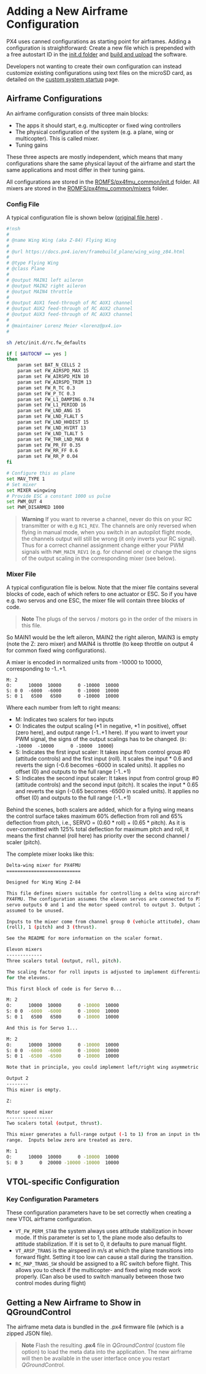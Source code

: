 # Adding a New Airframe Configuration

PX4 uses canned configurations as starting point for airframes. Adding a configuration is straightforward: Create a new file which is prepended with a free autostart ID in the [init.d folder](https://github.com/PX4/Firmware/tree/master/ROMFS/px4fmu_common/init.d) and [build and upload](../setup/building_px4.md) the software.

Developers not wanting to create their own configuration can instead customize existing configurations using text files on the microSD card, as detailed on the [custom system startup](../advanced/system_startup.md) page.

## Airframe Configurations

An airframe configuration consists of three main blocks:

  * The apps it should start, e.g. multicopter or fixed wing controllers
  * The physical configuration of the system (e.g. a plane, wing or multicopter). This is called mixer.
  * Tuning gains

These three aspects are mostly independent, which means that many configurations share the same physical layout of the airframe and start the same applications and most differ in their tuning gains.

All configurations are stored in the [ROMFS/px4fmu_common/init.d](https://github.com/PX4/Firmware/tree/master/ROMFS/px4fmu_common/init.d) folder. All mixers are stored in the [ROMFS/px4fmu_common/mixers](https://github.com/PX4/Firmware/tree/master/ROMFS/px4fmu_common/mixers) folder.

### Config File

A typical configuration file is shown below ([original file here](https://github.com/PX4/Firmware/blob/master/ROMFS/px4fmu_common/init.d/3033_wingwing)) .

```bash
#!nsh
#
# @name Wing Wing (aka Z-84) Flying Wing
#
# @url https://docs.px4.io/en/framebuild_plane/wing_wing_z84.html
#
# @type Flying Wing
# @class Plane
#
# @output MAIN1 left aileron
# @output MAIN2 right aileron
# @output MAIN4 throttle
#
# @output AUX1 feed-through of RC AUX1 channel
# @output AUX2 feed-through of RC AUX2 channel
# @output AUX3 feed-through of RC AUX3 channel
#
# @maintainer Lorenz Meier <lorenz@px4.io>
#

sh /etc/init.d/rc.fw_defaults

if [ $AUTOCNF == yes ]
then
	param set BAT_N_CELLS 2
	param set FW_AIRSPD_MAX 15
	param set FW_AIRSPD_MIN 10
	param set FW_AIRSPD_TRIM 13
	param set FW_R_TC 0.3
	param set FW_P_TC 0.3
	param set FW_L1_DAMPING 0.74
	param set FW_L1_PERIOD 16
	param set FW_LND_ANG 15
	param set FW_LND_FLALT 5
	param set FW_LND_HHDIST 15
	param set FW_LND_HVIRT 13
	param set FW_LND_TLALT 5
	param set FW_THR_LND_MAX 0
	param set FW_PR_FF 0.35
	param set FW_RR_FF 0.6
	param set FW_RR_P 0.04
fi

# Configure this as plane
set MAV_TYPE 1
# Set mixer
set MIXER wingwing
# Provide ESC a constant 1000 us pulse
set PWM_OUT 4
set PWM_DISARMED 1000
```

> **Warning** If you want to reverse a channel, never do this on your RC transmitter or with e.g `RC1_REV`. The channels are only reversed when flying in manual mode, when you switch in an autopilot flight mode, the channels output will still be wrong (it only inverts your RC signal). Thus for a correct channel assignment change either your PWM signals with `PWM_MAIN_REV1` (e.g. for channel one) or change the signs of the output scaling in the corresponding mixer (see below).

### Mixer File

A typical configuration file is below. Note that the mixer file contains several blocks of code, each of which refers to one actuator or ESC. So if you have e.g. two servos and one ESC, the mixer file will contain three blocks of code. 

> **Note** The plugs of the servos / motors go in the order of the mixers in this file.

So MAIN1 would be the left aileron, MAIN2 the right aileron, MAIN3 is empty (note the Z: zero mixer) and MAIN4 is throttle (to keep throttle on output 4 for common fixed wing configurations).

A mixer is encoded in normalized units from -10000 to 10000, corresponding to -1..+1.

```
M: 2
O:      10000  10000      0 -10000  10000
S: 0 0  -6000  -6000      0 -10000  10000
S: 0 1   6500   6500      0 -10000  10000
```

Where each number from left to right means:

  * M: Indicates two scalers for two inputs
  * O: Indicates the output scaling (*1 in negative, *1 in positive), offset (zero here), and output range (-1..+1 here).  If you want to invert your PWM signal, the signs of the output scalings has to be changed. (```O:      -10000  -10000      0 -10000  10000```)
  * S: Indicates the first input scaler: It takes input from control group #0 (attitude controls) and the first input (roll). It scales the input * 0.6 and reverts the sign (-0.6 becomes -6000 in scaled units). It applies no offset (0) and outputs to the full range (-1..+1)
  * S: Indicates the second input scaler: It takes input from control group #0 (attitude controls) and the second input (pitch). It scales the input * 0.65 and reverts the sign (-0.65 becomes -6500 in scaled units). It applies no offset (0) and outputs to the full range (-1..+1)

Behind the scenes, both scalers are added, which for a flying wing means the control surface takes maximum 60% deflection from roll and 65% deflection from pitch, i.e., SERVO = (0.60 * roll) + (0.65 * pitch). As it is over-committed with 125% total deflection for maximum pitch and roll, it means the first channel (roll here) has priority over the second channel / scaler (pitch). 

The complete mixer looks like this:


```bash
Delta-wing mixer for PX4FMU
===========================

Designed for Wing Wing Z-84

This file defines mixers suitable for controlling a delta wing aircraft using
PX4FMU. The configuration assumes the elevon servos are connected to PX4FMU
servo outputs 0 and 1 and the motor speed control to output 3. Output 2 is
assumed to be unused.

Inputs to the mixer come from channel group 0 (vehicle attitude), channels 0
(roll), 1 (pitch) and 3 (thrust).

See the README for more information on the scaler format.

Elevon mixers
-------------
Three scalers total (output, roll, pitch).

The scaling factor for roll inputs is adjusted to implement differential travel
for the elevons. 

This first block of code is for Servo 0...

M: 2
O:      10000  10000      0 -10000  10000
S: 0 0  -6000  -6000      0 -10000  10000
S: 0 1   6500   6500      0 -10000  10000

And this is for Servo 1...

M: 2
O:      10000  10000      0 -10000  10000
S: 0 0  -6000  -6000      0 -10000  10000
S: 0 1  -6500  -6500      0 -10000  10000

Note that in principle, you could implement left/right wing asymmetric mixing, but in general the two blocks of code will be numerically equal, and just differ by the sign of the third line (S: 0 1), since to roll the plane, the two ailerons must move in OPPOSITE directions. The signs of the second lines (S: 0 0) are indentical, since to pitch the plane, both servos need to move in the SAME direction. 

Output 2
--------
This mixer is empty.

Z:

Motor speed mixer
-----------------
Two scalers total (output, thrust).

This mixer generates a full-range output (-1 to 1) from an input in the (0 - 1)
range.  Inputs below zero are treated as zero.

M: 1
O:      10000  10000      0 -10000  10000
S: 0 3      0  20000 -10000 -10000  10000

```



## VTOL-specific Configuration

### Key Configuration Parameters

These configuration parameters have to be set correctly when creating a new VTOL airframe configuration.

* `VT_FW_PERM_STAB` the system always uses attitude stabilization in hover mode. If this parameter is set to 1, the plane mode also defaults to attitude stabilization. If it is set to 0, it defaults to pure manual flight.
* `VT_ARSP_TRANS` is the airspeed in m/s at which the plane transitions into forward flight. Setting it too low can cause a stall during the transition.
* `RC_MAP_TRANS_SW` should be assigned to a RC switch before flight. This allows you to check if the multicopter- and fixed wing mode work properly. (Can also be used to switch manually between those two control modes during flight)


## Getting a New Airframe to Show in QGroundControl

The airframe meta data is bundled in the .px4 firmware file (which is a zipped JSON file).

> **Note** Flash the resulting **.px4** file in *QGroundControl* (custom file option) to load the meta data into the application. The new airframe will then be available in the user interface once you restart *QGroundControl*.

